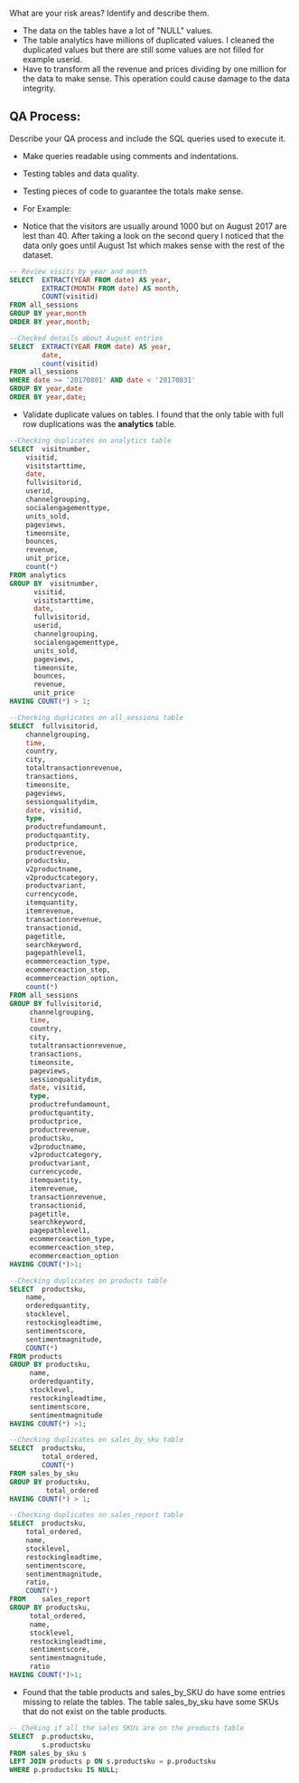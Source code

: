 What are your risk areas? Identify and describe them.

- The data on the tables have a lot of "NULL" values.
- The table analytics have millions of duplicated values. I cleaned the duplicated values but there are still some values are not filled for example userid.
- Have to transform all the revenue and prices dividing by one million for the data to make sense. This operation could cause damage to the data integrity.

## QA Process:
Describe your QA process and include the SQL queries used to execute it.

- Make queries readable using comments and indentations.
- Testing tables and data quality.
- Testing pieces of code to guarantee the totals make sense.

- For Example:
- Notice that the visitors are usually around 1000 but on August 2017 are lest than 40. After taking a look on the second query I noticed that the data only goes until August 1st which makes sense with the rest of the dataset.
```SQL
-- Review visits by year and month
SELECT  EXTRACT(YEAR FROM date) AS year,
        EXTRACT(MONTH FROM date) AS month,
        COUNT(visitid)
FROM all_sessions
GROUP BY year,month
ORDER BY year,month;
```
```SQL
--Checked details about August entries
SELECT  EXTRACT(YEAR FROM date) AS year,
        date,
        count(visitid)
FROM all_sessions
WHERE date >= '20170801' AND date < '20170831' 
GROUP BY year,date
ORDER BY year,date;
```

- Validate duplicate values on tables. I found that the only table with full row duplications was the **analytics** table.
```SQL
--Checking duplicates on analytics table 
SELECT 	visitnumber, 
	visitid, 
	visitstarttime, 
	date, 
	fullvisitorid, 
	userid, 
	channelgrouping, 
	socialengagementtype, 
	units_sold, 
	pageviews, 
	timeonsite, 
	bounces, 
	revenue, 
	unit_price,
	count(*)
FROM analytics
GROUP BY  visitnumber, 
	  visitid, 
	  visitstarttime, 
	  date, 
	  fullvisitorid, 
	  userid, 
	  channelgrouping, 
	  socialengagementtype, 
	  units_sold, 
	  pageviews, 
	  timeonsite, 
	  bounces, 
	  revenue, 
	  unit_price
HAVING COUNT(*) > 1;
```
```SQL
--Checking duplicates on all_sessions table 
SELECT 	fullvisitorid, 
	channelgrouping, 
	time, 
	country, 
	city, 
	totaltransactionrevenue, 
	transactions, 
	timeonsite, 
	pageviews, 
	sessionqualitydim, 
	date, visitid, 
	type, 
	productrefundamount, 
	productquantity, 
	productprice, 
	productrevenue, 
	productsku, 
	v2productname, 
	v2productcategory, 
	productvariant, 
	currencycode, 
	itemquantity, 
	itemrevenue, 
	transactionrevenue, 
	transactionid, 
	pagetitle, 
	searchkeyword, 
	pagepathlevel1, 
	ecommerceaction_type, 
	ecommerceaction_step, 
	ecommerceaction_option,
	count(*)
FROM all_sessions
GROUP BY fullvisitorid, 
	 channelgrouping, 
	 time, 
	 country, 
	 city, 
	 totaltransactionrevenue, 
	 transactions, 
	 timeonsite, 
	 pageviews, 
	 sessionqualitydim, 
	 date, visitid, 
	 type, 
	 productrefundamount, 
	 productquantity, 
	 productprice, 
	 productrevenue, 
	 productsku, 
	 v2productname, 
	 v2productcategory, 
	 productvariant, 
	 currencycode, 
	 itemquantity, 
	 itemrevenue, 
	 transactionrevenue, 
	 transactionid, 
	 pagetitle, 
	 searchkeyword, 
	 pagepathlevel1, 
	 ecommerceaction_type, 
	 ecommerceaction_step, 
	 ecommerceaction_option
HAVING COUNT(*)>1;	
```

```SQL
--Checking duplicates on products table
SELECT 	productsku, 
	name, 
	orderedquantity, 
	stocklevel, 
	restockingleadtime, 
	sentimentscore, 
	sentimentmagnitude,
	COUNT(*)
FROM products
GROUP BY productsku, 
	 name, 
	 orderedquantity, 
	 stocklevel, 
	 restockingleadtime, 
	 sentimentscore, 
	 sentimentmagnitude
HAVING COUNT(*) >1;
```
```SQL
--Checking duplicates on sales_by_sku table
SELECT 	productsku, 
		total_ordered,
		COUNT(*)
FROM sales_by_sku
GROUP BY productsku, 
		 total_ordered
HAVING COUNT(*) > 1;
```

```SQL
--Checking duplicates on sales_report table
SELECT 	productsku, 
	total_ordered, 
	name, 
	stocklevel, 
	restockingleadtime, 
	sentimentscore, 
	sentimentmagnitude, 
	ratio,
	COUNT(*)
FROM 	sales_report
GROUP BY productsku, 
	 total_ordered, 
	 name, 
	 stocklevel, 
	 restockingleadtime, 
	 sentimentscore, 
	 sentimentmagnitude, 
	 ratio
HAVING COUNT(*)>1;
```
- Found that the table products and sales_by_SKU do have some entries missing to relate the tables. The table sales_by_sku have some SKUs that do not exist on the table products.

```SQL
-- Cheking if all the sales SKUs are on the products table
SELECT  p.productsku, 
        s.productsku
FROM sales_by_sku s
LEFT JOIN products p ON s.productsku = p.productsku
WHERE p.productsku IS NULL;
```
